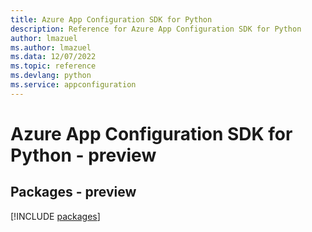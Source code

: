 ```yaml
---
title: Azure App Configuration SDK for Python
description: Reference for Azure App Configuration SDK for Python
author: lmazuel
ms.author: lmazuel
ms.data: 12/07/2022
ms.topic: reference
ms.devlang: python
ms.service: appconfiguration
---
```

# Azure App Configuration SDK for Python - preview
## Packages - preview
[!INCLUDE [packages](app-configuration-index.md)]